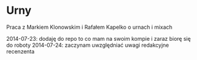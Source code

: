 Urny
====

Praca z Markiem Klonowskim i Rafałem Kapelko o urnach i mixach

2014-07-23: dodaję do repo to co mam na swoim kompie i zaraz biorę się do roboty
2014-07-24: zaczynam uwzględniać uwagi redakcyjne recenzenta

